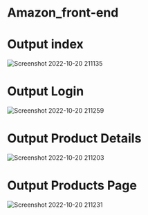 # Amazon_front-end
# Output index
![Screenshot 2022-10-20 211135](https://user-images.githubusercontent.com/81009057/196995921-ab03e306-a26b-46a9-87e7-0502e7ede597.png)
# Output Login
![Screenshot 2022-10-20 211259](https://user-images.githubusercontent.com/81009057/196996135-219a1856-dc21-412a-82a8-7f5a5feec798.png)
# Output Product Details
![Screenshot 2022-10-20 211203](https://user-images.githubusercontent.com/81009057/196996285-de797f6f-fb78-40fd-b8f6-1905040874f2.png)
# Output Products Page 
![Screenshot 2022-10-20 211231](https://user-images.githubusercontent.com/81009057/196996442-e9f4f5c9-957f-4a3f-8dc9-896722d487cd.png)
